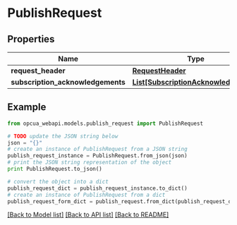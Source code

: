 # PublishRequest


## Properties
Name | Type | Description | Notes
------------ | ------------- | ------------- | -------------
**request_header** | [**RequestHeader**](RequestHeader.md) |  | [optional] 
**subscription_acknowledgements** | [**List[SubscriptionAcknowledgement]**](SubscriptionAcknowledgement.md) |  | [optional] 

## Example

```python
from opcua_webapi.models.publish_request import PublishRequest

# TODO update the JSON string below
json = "{}"
# create an instance of PublishRequest from a JSON string
publish_request_instance = PublishRequest.from_json(json)
# print the JSON string representation of the object
print PublishRequest.to_json()

# convert the object into a dict
publish_request_dict = publish_request_instance.to_dict()
# create an instance of PublishRequest from a dict
publish_request_form_dict = publish_request.from_dict(publish_request_dict)
```
[[Back to Model list]](../README.md#documentation-for-models) [[Back to API list]](../README.md#documentation-for-api-endpoints) [[Back to README]](../README.md)


